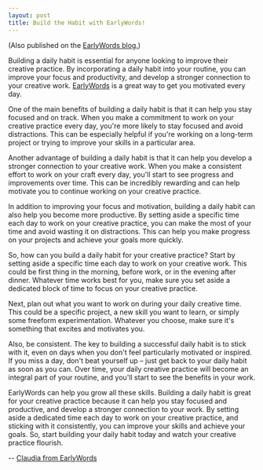 ```yaml
---
layout: post
title: Build the Habit with EarlyWords!
---
```

(Also published on the [EarlyWords blog.](https://earlywords.io/articles/build-the-habit-with-earlywords))

Building a daily habit is essential for anyone looking to improve their creative practice. By incorporating a daily habit into your routine, you can improve your focus and productivity, and develop a stronger connection to your creative work. [EarlyWords](https://earlywords.io/) is a great way to get you motivated every day.

One of the main benefits of building a daily habit is that it can help you stay focused and on track. When you make a commitment to work on your creative practice every day, you're more likely to stay focused and avoid distractions. This can be especially helpful if you're working on a long-term project or trying to improve your skills in a particular area.

Another advantage of building a daily habit is that it can help you develop a stronger connection to your creative work. When you make a consistent effort to work on your craft every day, you'll start to see progress and improvements over time. This can be incredibly rewarding and can help motivate you to continue working on your creative practice.

In addition to improving your focus and motivation, building a daily habit can also help you become more productive. By setting aside a specific time each day to work on your creative practice, you can make the most of your time and avoid wasting it on distractions. This can help you make progress on your projects and achieve your goals more quickly.

So, how can you build a daily habit for your creative practice? Start by setting aside a specific time each day to work on your creative work. This could be first thing in the morning, before work, or in the evening after dinner. Whatever time works best for you, make sure you set aside a dedicated block of time to focus on your creative practice.

Next, plan out what you want to work on during your daily creative time. This could be a specific project, a new skill you want to learn, or simply some freeform experimentation. Whatever you choose, make sure it's something that excites and motivates you.

Also, be consistent. The key to building a successful daily habit is to stick with it, even on days when you don't feel particularly motivated or inspired. If you miss a day, don't beat yourself up – just get back to your daily habit as soon as you can. Over time, your daily creative practice will become an integral part of your routine, and you'll start to see the benefits in your work.

EarlyWords can help you grow all these skills. Building a daily habit is great for your creative practice because it can help you stay focused and productive, and develop a stronger connection to your work. By setting aside a dedicated time each day to work on your creative practice, and sticking with it consistently, you can improve your skills and achieve your goals. So, start building your daily habit today and watch your creative practice flourish.

-- [Claudia from EarlyWords](https://earlywords.io/about)
